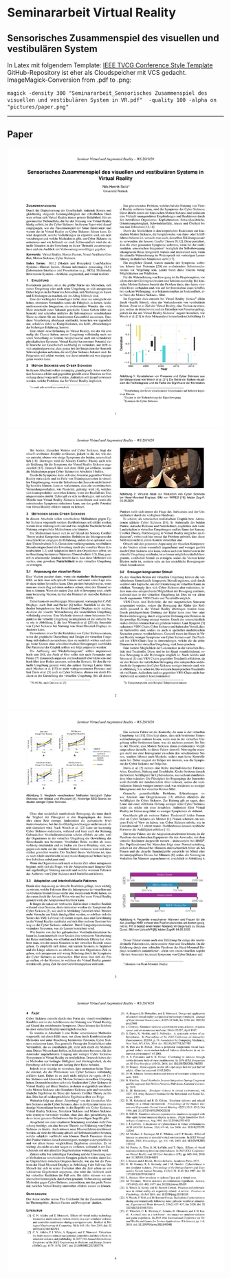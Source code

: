 # Seminararbeit Virtual Reality

## Sensorisches Zusammenspiel des visuellen und vestibulären System

In Latex mit folgendem Template:
[IEEE TVCG Conference Style Template](https://www.overleaf.com/latex/templates/ieee-tvcg-conference-style-template/htqfqtgkvcqf)
<br>
GitHub-Repository ist eher als Cloudspeicher mit VCS gedacht.
<br>
ImageMagick-Conversion from .pdf to .png:
```
magick -density 300 "Seminararbeit_Sensorisches Zusammenspiel des visuellen und vestibulären System in VR.pdf"  -quality 100 -alpha on "pictures/paper.png" 
```
____
## Paper
![Page00](pictures/paper-0.png)
![Page00](pictures/paper-1.png)
![Page00](pictures/paper-2.png)
![Page00](pictures/paper-3.png)

